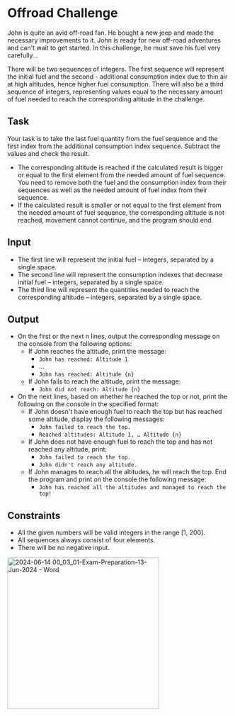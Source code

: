 # Offroad Challenge

John is quite an avid off-road fan. He bought a new jeep and made the necessary improvements to it. John is ready for new off-road adventures and can't wait to get started. In this challenge, he must save his fuel very carefully…

There will be two sequences of integers. The first sequence will represent the initial fuel and the second - additional consumption index due to thin air at high altitudes, hence higher fuel consumption. There will also be a third sequence of integers, representing values equal to the necessary amount of fuel needed to reach the corresponding altitude in the challenge.

## Task

Your task is to take the last fuel quantity from the fuel sequence and the first index from the additional consumption index sequence. Subtract the values and check the result.

- The corresponding altitude is reached if the calculated result is bigger or equal to the first element from the needed amount of fuel sequence. You need to remove both the fuel and the consumption index from their sequences as well as the needed amount of fuel index from their sequence.
- If the calculated result is smaller or not equal to the first element from the needed amount of fuel sequence, the corresponding altitude is not reached, movement cannot continue, and the program should end.

## Input

- The first line will represent the initial fuel – integers, separated by a single space.
- The second line will represent the consumption indexes that decrease initial fuel – integers, separated by a single space.
- The third line will represent the quantities needed to reach the corresponding altitude – integers, separated by a single space.

## Output

- On the first or the next n lines, output the corresponding message on the console from the following options:
  - If John reaches the altitude, print the message:
    - `John has reached: Altitude 1`
    - …
    - `John has reached: Altitude {n}`
  - If John fails to reach the altitude, print the message:
    - `John did not reach: Altitude {n}`
- On the next lines, based on whether he reached the top or not, print the following on the console in the specified format:
  - If John doesn't have enough fuel to reach the top but has reached some altitude, display the following messages:
    - `John failed to reach the top.`
    - `Reached altitudes: Altitude 1, … Altitude {n}`
  - If John does not have enough fuel to reach the top and has not reached any altitude, print:
    - `John failed to reach the top.`
    - `John didn't reach any altitude.`
  - If John manages to reach all the altitudes, he will reach the top. End the program and print on the console the following message:
    - `John has reached all the altitudes and managed to reach the top!`

## Constraints

- All the given numbers will be valid integers in the range [1, 200].
- All sequences always consist of four elements.
- There will be no negative input.
<img width="342" alt="2024-06-14 00_03_01-Exam-Preparation-13-Jun-2024 - Word" src="https://github.com/svetlanasieber/Software-Engineering--Path-SoftUni/assets/135451084/b72ffde6-6d13-464d-80a7-766ba62ef53a">
